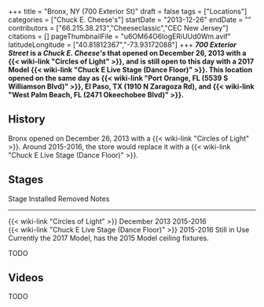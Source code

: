 +++
title = "Bronx, NY (700 Exterior St)"
draft = false
tags = ["Locations"]
categories = ["Chuck E. Cheese's"]
startDate = "2013-12-26"
endDate = ""
contributors = ["66.215.38.213","Cheeseclassic","CEC New Jersey"]
citations = []
pageThumbnailFile = "u6OM64O6IogERiUUd0Wm.avif"
latitudeLongitude = ["40.81812367","-73.93172088"]
+++
***700 Exterior Street* is a *Chuck E. Cheese's* that opened on December 26, 2013 with a {{< wiki-link "Circles of Light" >}}, and is still open to this day with a 2017 Model {{< wiki-link "Chuck E Live Stage (Dance Floor)" >}}. This location opened on the same day as {{< wiki-link "Port Orange, FL (5539 S Williamson Blvd)" >}}, El Paso, TX (1910 N Zaragoza Rd), and {{< wiki-link "West Palm Beach, FL (2471 Okeechobee Blvd)" >}}.**

## History

Bronx opened on December 26, 2013 with a {{< wiki-link "Circles of Light" >}}. Around 2015-2016, the store would replace it with a {{< wiki-link "Chuck E Live Stage (Dance Floor)" >}}.

## Stages

  Stage                                                      Installed       Removed        Notes
  ---------------------------------------------------------- --------------- -------------- ----------------------------------------------------------------
  {{< wiki-link "Circles of Light" >}}                   December 2013   2015-2016      
  {{< wiki-link "Chuck E Live Stage (Dance Floor)" >}}   2015-2016       Still in Use   Currently the 2017 Model, has the 2015 Model ceiling fixtures.

TODO

## Videos

TODO
